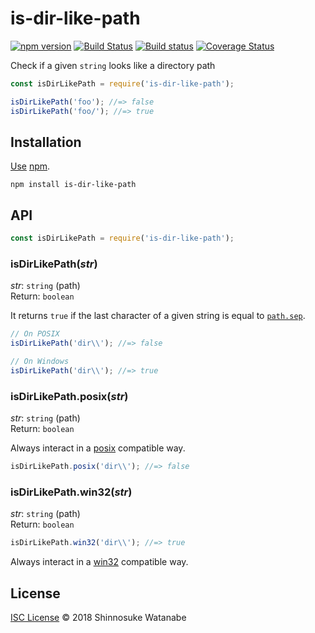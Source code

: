 # is-dir-like-path

[![npm version](https://img.shields.io/npm/v/is-dir-like-path.svg)](https://www.npmjs.com/package/is-dir-like-path)
[![Build Status](https://travis-ci.org/shinnn/is-dir-like-path.svg?branch=master)](https://travis-ci.org/shinnn/is-dir-like-path)
[![Build status](https://ci.appveyor.com/api/projects/status/19440q8twr9rt808/branch/master?svg=true)](https://ci.appveyor.com/project/ShinnosukeWatanabe/is-dir-like-path/branch/master)
[![Coverage Status](https://img.shields.io/coveralls/shinnn/is-dir-like-path.svg)](https://coveralls.io/github/shinnn/is-dir-like-path)

Check if a given `string` looks like a directory path

```javascript
const isDirLikePath = require('is-dir-like-path');

isDirLikePath('foo'); //=> false
isDirLikePath('foo/'); //=> true
```

## Installation

[Use](https://docs.npmjs.com/cli/install) [npm](https://docs.npmjs.com/getting-started/what-is-npm).

```
npm install is-dir-like-path
```

## API

```javascript
const isDirLikePath = require('is-dir-like-path');
```

### isDirLikePath(*str*)

*str*: `string` (path)  
Return: `boolean`

It returns `true` if the last character of a given string is equal to [`path.sep`](https://nodejs.org/api/path.html#path_path_sep).

```javascript
// On POSIX
isDirLikePath('dir\\'); //=> false

// On Windows
isDirLikePath('dir\\'); //=> true
```

### isDirLikePath.posix(*str*)

*str*: `string` (path)  
Return: `boolean`

Always interact in a [posix](https://www.opengroup.org/austin/papers/posix_faq.html) compatible way.

```javascript
isDirLikePath.posix('dir\\'); //=> false
```

### isDirLikePath.win32(*str*)

*str*: `string` (path)  
Return: `boolean`

```javascript
isDirLikePath.win32('dir\\'); //=> true
```

Always interact in a [win32](https://msdn.microsoft.com/library/cc433218) compatible way.

## License

[ISC License](./LICENSE) © 2018 Shinnosuke Watanabe
